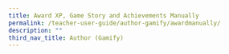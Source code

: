 ```yaml
---
title: Award XP, Game Story and Achievements Manually
permalink: /teacher-user-guide/author-gamify/awardmanually/
description: ""
third_nav_title: Author (Gamify)
---
```

